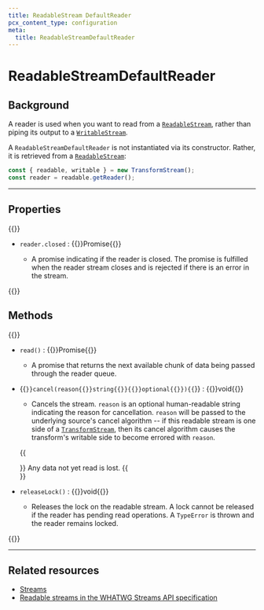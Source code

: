 ```yaml
---
title: ReadableStream DefaultReader
pcx_content_type: configuration
meta:
  title: ReadableStreamDefaultReader
---
```


<!-- The space in the title was introduced to create a pleasing line-break in the title in the sidebar. -->

# ReadableStreamDefaultReader

## Background

A reader is used when you want to read from a [`ReadableStream`](/workers/runtime-apis/streams/readablestream/), rather than piping its output to a [`WritableStream`](/workers/runtime-apis/streams/writablestream/).

A `ReadableStreamDefaultReader` is not instantiated via its constructor. Rather, it is retrieved from a [`ReadableStream`](/workers/runtime-apis/streams/readablestream/):

```js
const { readable, writable } = new TransformStream();
const reader = readable.getReader();
```

---

## Properties

{{<definitions>}}

- `reader.closed` : {{<type>}}Promise{{</type>}}

  - A promise indicating if the reader is closed. The promise is fulfilled when the reader stream closes and is rejected if there is an error in the stream.

{{</definitions>}}

## Methods

{{<definitions>}}

- `read()` : {{<type>}}Promise{{</type>}}

  - A promise that returns the next available chunk of data being passed through the reader queue.

- {{<code>}}cancel(reason{{<param-type>}}string{{</param-type>}}{{<prop-meta>}}optional{{</prop-meta>}}){{</code>}} : {{<type>}}void{{</type>}}

  - Cancels the stream. `reason` is an optional human-readable string indicating the reason for cancellation. `reason` will be passed to the underlying source's cancel algorithm -- if this readable stream is one side of a [`TransformStream`](/workers/runtime-apis/streams/transformstream/), then its cancel algorithm causes the transform's writable side to become errored with `reason`.

  {{<Aside type="warning" header="Warning">}}
Any data not yet read is lost.
  {{</Aside>}}

- `releaseLock()` : {{<type>}}void{{</type>}}

  - Releases the lock on the readable stream. A lock cannot be released if the reader has pending read operations. A `TypeError` is thrown and the reader remains locked.

{{</definitions>}}

---

## Related resources

- [Streams](/workers/runtime-apis/streams/)
- [Readable streams in the WHATWG Streams API specification](https://streams.spec.whatwg.org/#rs-model)
